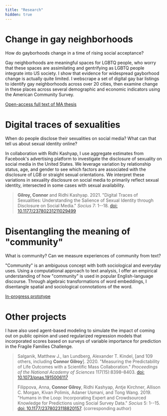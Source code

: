 ```yaml
---
title: "Research"
hidden: true
---
```


# Change in gay neighborhoods

How do gayborhoods change in a time of rising social acceptance?

Gay neighborhoods are meaningful spaces for LGBTQ people, who worry that these spaces are assimilating and gentrifying as LGBTQ people integrate into US society. I show that evidence for widespread gayborhood change is actually quite limited. I webscrape a set of digital gay bar listings to identify gay neighborhoods across over 20 cities, then examine change in these places across several demographic and economic indicators using the American Community Survey.

[Open-access full text of MA thesis](https://digital.lib.washington.edu/researchworks/handle/1773/42543)

# Digital traces of sexualities

When do people disclose their sexualities on social media? What can that tell us about sexual identity online?

In collaboration with Ridhi Kashyap, I use aggregate estimates from Facebook's advertising platform to investigate the disclosure of sexuality on social media in the United States. We leverage variation by relationship status, age, and gender to see which factors are associated with the disclosure of LGB or straight sexual orientations. We interpret these variations in sexuality disclosure on social media to primarily reflect sexual identity, intersected in some cases with sexual availability.

> **Gilroy, Connor** and Ridhi Kashyap. 2021. "Digital Traces of Sexualities: Understanding the Salience of Sexual Identity through Disclosure on Social Media." *Socius* 7: 1--18. [doi: 10.1177/23780231211029499](https://doi.org/10.1177/23780231211029499)

# Disentangling the meaning of "community"

What is community? Can we measure experiences of community from text?

"Community" is an ambiguous concept with both sociological and everyday uses. Using a computational approach to text analysis, I offer an empirical understanding of how "community" is used in popular English-language discourse. Through algebraic transformations of word embeddings, I disentangle spatial and sociological connotations of the word.

[In-progress prototype](https://ccgilroy.github.io/community-discourse/)

# Other projects

I have also used agent-based modeling to simulate the impact of coming out on public opinion and used regularized regression models that incorporated scores based on surveys of variable importance for prediction in the Fragile Families Challenge.  

> Salganik, Matthew J., Ian Lundberg, Alexander T. Kindel, [and 109 others, including **Connor Gilroy**]. 2020. "Measuring the Predictability of Life Outcomes with a Scientific Mass Collaboration." *Proceedings of the National Academy of Sciences* 117(15):8398–8403. [doi: 10.1073/pnas.1915006117](https://doi.org/10.1073/pnas.1915006117)
>  
> Filippova, Anna, **Connor Gilroy**, Ridhi Kashyap, Antje Kirchner, Allison C. Morgan, Kivan Polimis, Adaner Usmani, and Tong Wang. 2019. "Humans in the Loop: Incorporating Expert and Crowdsourced Knowledge for Predictions using Social Survey Data." *Socius* 5: 1--15. [doi: 10.1177/2378023118820157](https://doi.org/10.1177/2378023118820157). (corresponding author)
